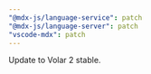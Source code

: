 ```yaml
---
"@mdx-js/language-service": patch
"@mdx-js/language-server": patch
"vscode-mdx": patch
---
```


Update to Volar 2 stable.
